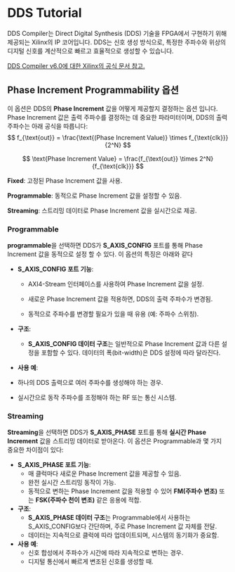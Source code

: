 # DDS Tutorial

DDS Compiler는 Direct Digital Synthesis (DDS) 기술을 FPGA에서 구현하기 위해 제공되는 Xilinx의 IP 코어입니다. DDS는 신호 생성 방식으로, 특정한 주파수와 위상의 디지털 신호를 계산적으로 빠르고 효율적으로 생성할 수 있습니다. 

[DDS Compiler v6.0에 대한 Xilinx의 공식 문서 참고.](https://docs.amd.com/r/en-US/pg141-dds-compiler)



## Phase Increment Programmability 옵션

이 옵션은 DDS의 **Phase Increment** 값을 어떻게 제공할지 결정하는 옵션 입니다. Phase Increment 값은 출력 주파수를 결정하는 데 중요한 파라미터이며, DDS의 출력 주파수는 아래 공식을 따릅니다:
$$
f_{\text{out}} = \frac{\text{(Phase Increment Value)} \times f_{\text{clk}}}{2^N}
$$

$$
\text{Phase Increment Value} = \frac{f_{\text{out}} \times 2^N}{f_{\text{clk}}}
$$


**Fixed**: 고정된 Phase Increment 값을 사용.

**Programmable**: 동적으로 Phase Increment 값을 설정할 수 있음.

**Streaming**: 스트리밍 데이터로 Phase Increment 값을 실시간으로 제공.



### Programmable

**programmable**을 선택하면 DDS가 **S_AXIS_CONFIG** 포트를 통해 Phase Increment 값을 동적으로 설정 할 수 있다. 이 옵션의 특징은 아래와 같다

- **S_AXIS_CONFIG 포트 기능**:

  - AXI4-Stream 인터페이스를 사용하여 Phase Increment 값을 설정.

  - 새로운 Phase Increment 값을 적용하면, DDS의 출력 주파수가 변경됨.

  - 동적으로 주파수를 변경할 필요가 있을 때 유용 (예: 주파수 스위칭).

- **구조**:
  - **S_AXIS_CONFIG 데이터 구조**는 일반적으로 Phase Increment 값과 다른 설정을 포함할 수 있다. 데이터의 폭(bit-width)은 DDS 설정에 따라 달라진다. 

- **사용 예**:
- 하나의 DDS 출력으로 여러 주파수를 생성해야 하는 경우.
  
- 실시간으로 동작 주파수를 조정해야 하는 RF 또는 통신 시스템.



### Streaming

**Streaming**을 선택하면 DDS가 **S_AXIS_PHASE** 포트를 통해 **실시간 Phase Increment** 값을 스트리밍 데이터로 받아온다. 이 옵션은 Programmable과 몇 가지 중요한 차이점이 있다:

- **S_AXIS_PHASE 포트 기능**:
  - 매 클럭마다 새로운 Phase Increment 값을 제공할 수 있음.
  - 완전 실시간 스트리밍 동작이 가능.
  - 동적으로 변하는 Phase Increment 값을 적용할 수 있어 **FM(주파수 변조)** 또는 **FSK(주파수 천이 변조)** 같은 응용에 적합.
- **구조**:
  - **S_AXIS_PHASE 데이터 구조**는 Programmable에서 사용하는 S_AXIS_CONFIG보다 간단하며, 주로 Phase Increment 값 자체를 전달.
  - 데이터는 지속적으로 클럭에 따라 업데이트되며, 시스템의 동기화가 중요함.
- **사용 예**:
  - 신호 합성에서 주파수가 시간에 따라 지속적으로 변하는 경우.
  - 디지털 통신에서 빠르게 변조된 신호를 생성할 때.



